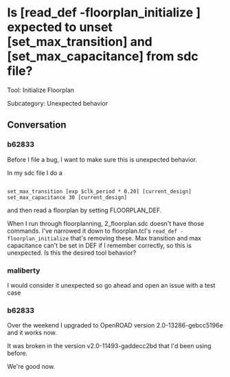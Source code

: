 # Is [read_def -floorplan_initialize ] expected to unset [set_max_transition] and [set_max_capacitance] from sdc file?

Tool: Initialize Floorplan

Subcategory: Unexpected behavior

## Conversation

### b62833
Before I file a bug, I want to make sure this is unexpected behavior.

In my sdc file I do a 
```

set_max_transition [exp $clk_period * 0.20] [current_design]
set_max_capacitance 30 [current_design]
```

and then read a floorplan by setting FLOORPLAN_DEF.

When I run through floorplanning, 2_floorplan.sdc doesn't have those commands. I've narrowed it down to floorplan.tcl's `read_def -floorplan_initialize` that's removing these. Max transition and max capacitance can't be set in DEF if I remember correctly, so this is unexpected. Is this the desired tool behavior?



### maliberty
I would consider it unexpected so go ahead and open an issue with a test case

### b62833
Over the weekend I upgraded to OpenROAD version 2.0-13286-gebcc5196e and it works now.

It was broken in the version v2.0-11493-gaddecc2bd that I'd been using before.

We're good now.

